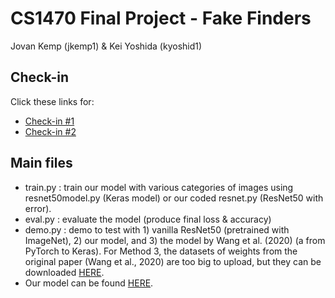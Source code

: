 # CS1470 Final Project - Fake Finders
Jovan Kemp (jkemp1) & Kei Yoshida (kyoshid1)

## Check-in
Click these links for:
- [Check-in #1](https://github.com/kyoshida14/CS1470_final_project/blob/main/checkin1.md)
- [Check-in #2](https://github.com/kyoshida14/CS1470_final_project/blob/main/checkin2.md)

## Main files
- train.py : train our model with various categories of images using resnet50model.py (Keras model) or our coded resnet.py (ResNet50 with error).
- eval.py : evaluate the model (produce final loss & accuracy)
- demo.py : demo to test with 1) vanilla ResNet50 (pretrained with ImageNet), 2) our model, and 3) the model by Wang et al. (2020) (a from PyTorch to Keras). For Method 3, the datasets of weights from the original paper (Wang et al., 2020) are too big to upload, but they can be downloaded [HERE](https://github.com/PeterWang512/CNNDetection/tree/master/weights).
- Our model can be found [HERE](https://drive.google.com/drive/folders/1kDDdQwyrBvb9LBY_e-KnfLTBai37dmHO?usp=sharing).
